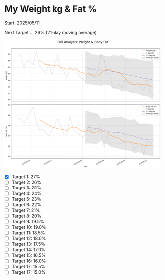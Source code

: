 # My Weight kg & Fat %

Start: 2025/05/11

Next Target ... 26% (21-day moving average)

![Weight Trend](weight_graph.png)

- [X] Target  1: 27%
- [ ] Target  2: 26%
- [ ] Target  3: 25%
- [ ] Target  4: 24%
- [ ] Target  5: 23%
- [ ] Target  6: 22%
- [ ] Target  7: 21%
- [ ] Target  8: 20%
- [ ] Target  9: 19.5%
- [ ] Target 10: 19.0%
- [ ] Target 11: 18.5%
- [ ] Target 12: 18.0%
- [ ] Target 13: 17.5%
- [ ] Target 14: 17.0%
- [ ] Target 15: 16.5%
- [ ] Target 16: 16.0%
- [ ] Target 17: 15.5%
- [ ] Target 17: 15.0%
